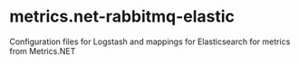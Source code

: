 # metrics.net-rabbitmq-elastic
Configuration files for Logstash and mappings for Elasticsearch for metrics from Metrics.NET
